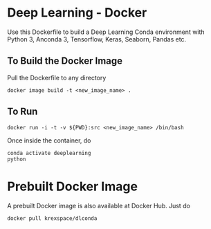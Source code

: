 # Deep Learning - Docker

Use this Dockerfile to build a Deep Learning Conda environment with Python 3, Anconda 3, Tensorflow, Keras, Seaborn, Pandas etc.

## To Build the Docker Image
Pull the Dockerfile to any directory

```
docker image build -t <new_image_name> .
```

## To Run
```
docker run -i -t -v ${PWD}:src <new_image_name> /bin/bash
```

Once inside the container, do
```
conda activate deeplearning
python
```

# Prebuilt Docker Image
A prebuilt Docker image is also available at Docker Hub. Just do
```
docker pull krexspace/dlconda
```
